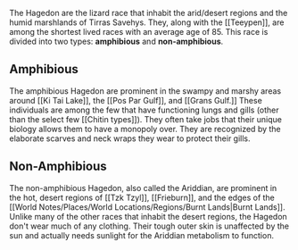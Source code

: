 The Hagedon are the lizard race that inhabit the arid/desert regions and the humid marshlands of Tirras Savehys. They, along with the [[Teeypen]], are among the shortest lived races with an average age of 85. This race is divided into two types: **amphibious** and **non-amphibious**. 
## Amphibious

The amphibious Hagedon are prominent in the swampy and marshy areas around [[Ki Tai Lake]], the [[Pos Par Gulf]], and [[Grans Gulf.]] These individuals are among the few that have functioning lungs and gills (other than the select few [[Chitin types]]). They often take jobs that their unique biology allows them to have a monopoly over. They are recognized by the elaborate scarves and neck wraps they wear to protect their gills. 
## Non-Amphibious

The non-amphibious Hagedon, also called the Ariddian, are prominent in the hot, desert regions of [[Tzk Tzyl]], [[Frieburn]], and the edges of the [[World Notes/Places/World Locations/Regions/Burnt Lands|Burnt Lands]]. Unlike many of the other races that inhabit the desert regions, the Hagedon don't wear much of any clothing. Their tough outer skin is unaffected by the sun and actually needs sunlight for the Ariddian metabolism to function. 